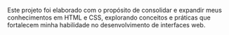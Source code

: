 Este projeto foi elaborado com o propósito de consolidar e expandir meus conhecimentos em HTML e CSS, explorando conceitos e práticas que fortalecem minha habilidade no desenvolvimento de interfaces web.
